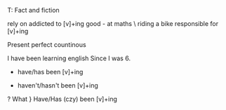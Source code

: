 T: Fact and fiction

rely on
addicted to [v]+ing
good - at maths
     \ riding a bike
responsible for [v]+ing

Present perfect countinous

I have been learning english Since I was 6.

+ have/has been [v]+ing

- haven't/hasn't been [v]+ing

? What } Have/Has (czy) been [v]+ing


